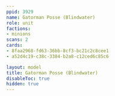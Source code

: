```yaml
---
ppid: 3929
name: Gatorman Posse (Blindwater)
role: unit
factions:
- minions
scans: 2
cards:
- 8faa2968-fd63-36bb-8cf3-bc21c2c8cee1
- a52d4c19-c38c-3384-b2a8-c12ced6c85c6

layout: model
title: Gatorman Posse (Blindwater)
disableToc: true
hidden: true
---
```

